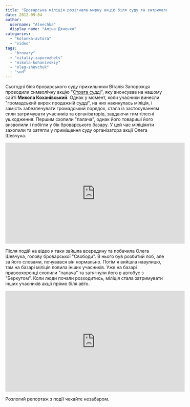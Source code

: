 ```yaml
---
title: "Броварська міліція розігнала мирну акцію біля суду та затримала 6 осіб - ВІДЕО"
date: 2012-09-04
author: 
  username: "Aleechka"
  display_name: "Аліна Дяченко"
categories: 
  - "kolonka-avtora"
  - "video"
tags: 
  - "brovary"
  - "vitaliy-zaporozhets"
  - "mikola-kohanivskiy"
  - "oleg-shevchuk"
  - "sud"
---
```


Сьогодні біля броварського суду прихильники Віталія Запорожця проводили символічну акцію "[Страта судді](https://mpz.brovary.org/4-veresnya-u-brovarah-vidbudetsya-publichna-strata-suddi)", яку анонсував на нашому сайті **Микола Коханівський**. Однак у момент, коли учасники винесли "громадський вирок продажній судді", на них накинулась міліція, і замість забезпечувати громадський порядок, стала із застосуванням сили затримувати учасників та організаторів, завдаючи тим тілесні ушкодження. Першим схопили "палача", однак його товариші його визволили і побігли у бік броварського базару. У цей час міліціянти захопили та затягли у приміщення суду організатора акції Олега Шевчука.

<iframe src="http://www.youtube.com/embed/K9AATGG_u1Q" frameborder="0" width="560" height="315"></iframe>

Після подій на відео я таки зайшла всередину та побачила Олега Шевчука, голову броварської "Свободи". В нього був розбитий лоб, але за його словами, почувався він нормально. Потім я вийшла навулицю, там на базарі міліція ловила інших учасників. Уже на базарі правоохоронці схопили "палача" та затягнули його в автобус з "Беркутом". Коли люди почали розходитись, міліція стала затримувати інших учасників акції прямо біля авто.

<iframe src="http://www.youtube.com/embed/n2g5wr2AvIk" frameborder="0" width="560" height="315"></iframe>

Розлогий репортаж з події чекайте незабаром.
